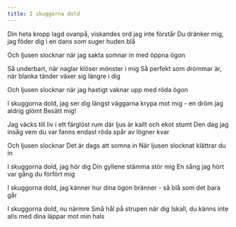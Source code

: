```yaml
---
title: I skuggorna dold
---
```


Din heta kropp lagd ovanpå,
viskandes ord jag inte förstår
Du dränker mig, jag föder dig
i en dans som suger huden blå

Och ljusen slocknar
när jag sakta somnar in med öppna ögon 

Så underbart,
när naglar klöser mönster i mig
Så perfekt som drömmar är,
när blanka tänder växer sig längre i dig

Och ljusen slocknar
när jag hastigt vaknar upp med röda ögon 

I skuggorna dold, jag ser dig
längst väggarna krypa mot mig -
en dröm jag aldrig glömt
Besätt mig!

Jag väcks till liv i ett färglöst rum
där ljus är kallt och ekot stumt
Den dag jag insåg vem du var
fanns endast röda spår av lögner kvar

Och ljusen slocknar
Det är dags att somna in
När ljusen slocknat klättrar du in

I skuggorna dold, jag hör dig
Din gyllene stämma stör mig
En sång jag hört var gång
du förfört mig

I skuggorna dold, jag känner
hur dina ögon bränner -
så blå som det bara går

I skuggorna dold, nu närmre
Små hål på strupen när dig
Iskall, du känns inte alls
med dina läppar mot min hals